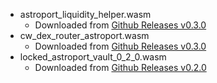 - astroport_liquidity_helper.wasm
    - Downloaded from [Github Releases v0.3.0](https://github.com/apollodao/liquidity-helpers/releases/tag/v0.3.0)
- cw_dex_router_astroport.wasm
    - Downloaded from [Github Releases v0.3.0](https://github.com/apollodao/cw-dex-router/releases/tag/v0.3.0)
- locked_astroport_vault_0_2_0.wasm
    - Downloaded from [Github Releases v0.2.0](https://github.com/apollodao/locked-astroport-vault/releases/tag/v0.2.0)
